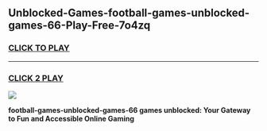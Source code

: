 
## Unblocked-Games-football-games-unblocked-games-66-Play-Free-7o4zq
<h3>
<a href="https://premium76.site?title=football-games-unblocked-games-66&ref=09A">CLICK TO PLAY</a></h3>
<hr>

<h3>
<a href="https://premium76.site?title=football-games-unblocked-games-66&ref=09A">CLICK 2 PLAY</a>
  
</h3>

<a href="https://premium76.site?title=football-games-unblocked-games-66&ref=09A"><img src="https://clearcache.store/games.png"></a>


**football-games-unblocked-games-66 games unblocked: Your Gateway to Fun and Accessible Online Gaming**
